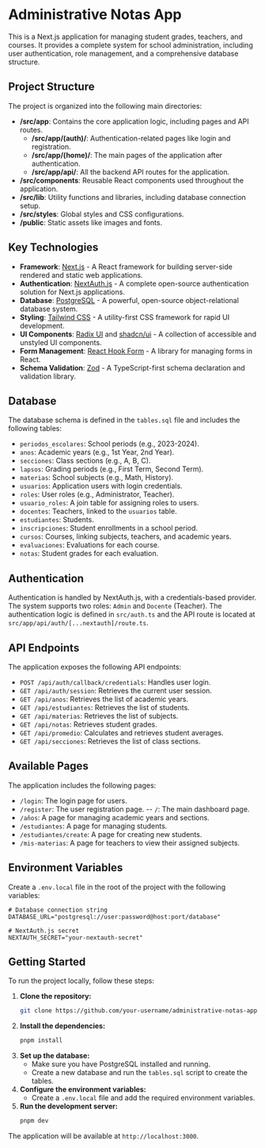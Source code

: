 # Administrative Notas App

This is a Next.js application for managing student grades, teachers, and courses. It provides a complete system for school administration, including user authentication, role management, and a comprehensive database structure.

## Project Structure

The project is organized into the following main directories:

-   **/src/app**: Contains the core application logic, including pages and API routes.
    -   **/src/app/(auth)/**: Authentication-related pages like login and registration.
    -   **/src/app/(home)/**: The main pages of the application after authentication.
    -   **/src/app/api/**: All the backend API routes for the application.
-   **/src/components**: Reusable React components used throughout the application.
-   **/src/lib**: Utility functions and libraries, including database connection setup.
-   **/src/styles**: Global styles and CSS configurations.
-   **/public**: Static assets like images and fonts.

## Key Technologies

-   **Framework**: [Next.js](https://nextjs.org/) - A React framework for building server-side rendered and static web applications.
-   **Authentication**: [NextAuth.js](https://next-auth.js.org/) - A complete open-source authentication solution for Next.js applications.
-   **Database**: [PostgreSQL](https://www.postgresql.org/) - A powerful, open-source object-relational database system.
-   **Styling**: [Tailwind CSS](https://tailwindcss.com/) - A utility-first CSS framework for rapid UI development.
-   **UI Components**: [Radix UI](https://www.radix-ui.com/) and [shadcn/ui](https://ui.shadcn.com/) - A collection of accessible and unstyled UI components.
-   **Form Management**: [React Hook Form](https://react-hook-form.com/) - A library for managing forms in React.
-   **Schema Validation**: [Zod](https://zod.dev/) - A TypeScript-first schema declaration and validation library.

## Database

The database schema is defined in the `tables.sql` file and includes the following tables:

-   `periodos_escolares`: School periods (e.g., 2023-2024).
-   `anos`: Academic years (e.g., 1st Year, 2nd Year).
-   `secciones`: Class sections (e.g., A, B, C).
-   `lapsos`: Grading periods (e.g., First Term, Second Term).
-   `materias`: School subjects (e.g., Math, History).
-   `usuarios`: Application users with login credentials.
-   `roles`: User roles (e.g., Administrator, Teacher).
-   `usuario_roles`: A join table for assigning roles to users.
-   `docentes`: Teachers, linked to the `usuarios` table.
-   `estudiantes`: Students.
-   `inscripciones`: Student enrollments in a school period.
-   `cursos`: Courses, linking subjects, teachers, and academic years.
-   `evaluaciones`: Evaluations for each course.
-   `notas`: Student grades for each evaluation.

## Authentication

Authentication is handled by NextAuth.js, with a credentials-based provider. The system supports two roles: `Admin` and `Docente` (Teacher). The authentication logic is defined in `src/auth.ts` and the API route is located at `src/app/api/auth/[...nextauth]/route.ts`.

## API Endpoints

The application exposes the following API endpoints:

-   `POST /api/auth/callback/credentials`: Handles user login.
-   `GET /api/auth/session`: Retrieves the current user session.
-   `GET /api/anos`: Retrieves the list of academic years.
-   `GET /api/estudiantes`: Retrieves the list of students.
-   `GET /api/materias`: Retrieves the list of subjects.
-   `GET /api/notas`: Retrieves student grades.
-   `GET /api/promedio`: Calculates and retrieves student averages.
-   `GET /api/secciones`: Retrieves the list of class sections.

## Available Pages

The application includes the following pages:

-   `/login`: The login page for users.
-   `/register`: The user registration page.
--   `/`: The main dashboard page.
-   `/años`: A page for managing academic years and sections.
-   `/estudiantes`: A page for managing students.
-   `/estudiantes/create`: A page for creating new students.
-   `/mis-materias`: A page for teachers to view their assigned subjects.

## Environment Variables

Create a `.env.local` file in the root of the project with the following variables:

```
# Database connection string
DATABASE_URL="postgresql://user:password@host:port/database"

# NextAuth.js secret
NEXTAUTH_SECRET="your-nextauth-secret"
```

## Getting Started

To run the project locally, follow these steps:

1.  **Clone the repository:**
    ```bash
    git clone https://github.com/your-username/administrative-notas-app.git
    ```
2.  **Install the dependencies:**
    ```bash
    pnpm install
    ```
3.  **Set up the database:**
    -   Make sure you have PostgreSQL installed and running.
    -   Create a new database and run the `tables.sql` script to create the tables.
4.  **Configure the environment variables:**
    -   Create a `.env.local` file and add the required environment variables.
5.  **Run the development server:**
    ```bash
    pnpm dev
    ```

The application will be available at `http://localhost:3000`.